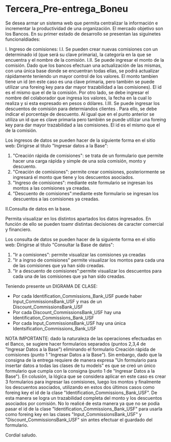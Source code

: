 # Tercera_Pre-entrega_Boneu
Se desea armar un sistema web que permita centralizar la información e incrementar la productividad de una organización. El mercado objetivo son los Bancos. 
En su primer estado de desarrollo se presentan las siguinetes funcionaldiades:  

I. Ingreso de comisiones: 
I.I. Se pueden crear nuevas comisiones con un determinado id (que será su clave primaria), la categoría en la que se encuentra y el nombre de la comisión.
I.II. Se puede ingresar el monto de la comisión. Dado que los bancos efectuan una actualización de las mismas, con una única base donde se encuentran todas ellas, se podrá actualizar rápidamente teniendo un mayor control de los valores. El monto tambien tiene un id (en este caso es una clave primaria, pero también se puede utilizar una foreing key para dar mayor trazabilidad a las comisiones). El id es el mismo que el de la comisión. Por otro lado, se debe ingresar el nombre del colaborador que ingresa los valores, la fecha en la cual lo realiza y si esta expresado en pesos o dólares. 
I.III. Se puede ingresar los descuentos de comisión para determiandos clientes . Para ello, se debe indicar el porcentaje de descuento. Al igual que en el punto anterior se utiliza un id que es clave primaria pero también se puede utilizar una foreing key para dar mayor trazabilidad a las comisiones. El id es el mismo que el de la comisión.

Los ingresos de datos se pueden hacer de la siguiente forma en el sitio web:
Dirigirse al título "Ingresar datos a la Base":
1. "Creación rápida de comisiones": se trata de un formulario que permite hacer una carga rápìda y simple de una sola comisión, monto y descuento.
2. "Creación de comisiones": permite crear comisiones, posteriormente se ingresará el monto que tiene y los descuentos asociados.
3. "Ingreso de comisiones": mediante este formulario se ingresan los montos a las comisiones ya creadas.
4. "Descuento de comisiones":mediante este formulario se ingresan los descuentos a las comisiones ya creadas.

II.Consulta de datos en la base.

Permita visualizar en los distintos apartados los datos ingresados. En función de ello se pueden toamr distintas decisiones de caracter comercial y financiero.

Los consulta de datos se pueden hacer de la siguiente forma en el sitio web:
Dirigirse al título "Consultar la Base de datos":
1. "Ir a comisiones": permite visualizar las comisiones ya creadas
2. "Ir a ingrso de comisiones" permite visualizar los montos para cada una de las comisiones que ya han sido creadas.
3. "Ir a descuento de comisiones":permite visualizar los descuentos para cada una de las comisiones que ya han sido creadas.

Teniendo presente un DIGRAMA DE CLASE:  
* Por cada Identification_Commissions_Bank_USF puede haber Input_CommissionsBank_USF y mas de un Discount_CommissionsBank_USF
* Por cada Discount_CommissionsBank_USF hay una Identification_Commissions_Bank_USF
* Por cada Input_CommissionsBank_USF hay una única Identsification_Commissions_Bank_USF

NOTA IMPORTANTE: dado la naturaleza de las operaciones efectuadas en el Banco, se sugiere hacer formularios separados (puntos 2,3,4 de "Ingresar Datos a la Base") eliminando el formulario Creación rápida de comisiones (punto 1 "Ingresar Datos a la Base"). Sin embargo, dado que la consigna de la entrega requiere de manera expresa "Un formulario para insertar datos a todas las clases de tu models" es que se creó un único formulario que cumpla con la consigna (punto 1 de "Ingresar Datos a la Base"). 
En colusión, la lógica que se considera aplicar en este caso es crear 3 formularios para ingresar las comisiones, luego los montos y finalmente los descuentos asociados, utilizando en estos dos últimos casos como foreing key el id de la clase "Identification_Commissions_Bank_USF". De esta manera se logra un trazabilidad completa del monto y los descuentos asociados por comisión. No lo realicé de esta manera ya que no se podía pasar el id de la clase "Identification_Commissions_Bank_USF" para usarla como foreing key en las clases "Input_CommissionsBank_USF" y "Discount_CommissionsBank_USF" sin antes efectuar el guardado del formulario.


Cordial saludo.





